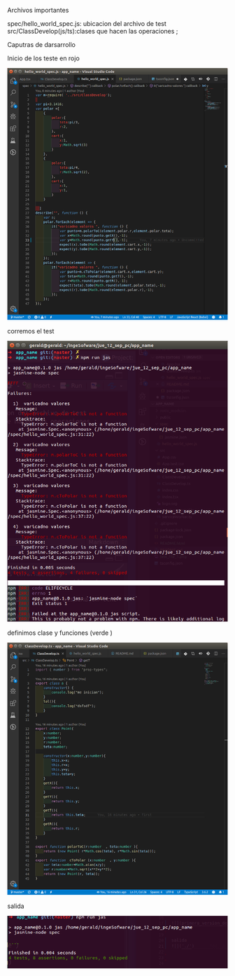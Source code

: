 Archivos importantes 

spec/hello_world_spec.js: ubicacion del archivo de test 
src/ClassDevelop(js/ts):clases que hacen las operaciones ; 



Caputras de darsarrollo 


Inicio de los teste en rojo


![](test_file_1.png)



corremos el test



![](test_corre.png)


definimos clase y funciones (verde )


![](primera_version_de_codigo.png)



salida 


![](out_put1.png)




